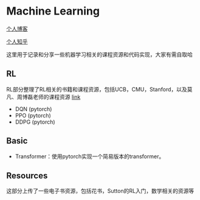 # Machine Learning

[个人博客](https://yshane-ai.github.io/)

[个人知乎](https://www.zhihu.com/people/xin-shao-49-78)

这里用于记录和分享一些机器学习相关的课程资源和代码实现，大家有需自取哈

## RL

RL部分整理了RL相关的书籍和课程资源，包括UCB，CMU，Stanford，以及莫凡、周博磊老师的课程资源 [link](https://github.com/yshane-ai/yangxx_ML/tree/main/RL)

- DQN (pytorch)
- PPO (pytorch)
- DDPG (pytorch)

## Basic

- Transformer：使用pytorch实现一个简易版本的transformer。

## Resources

这部分上传了一些电子书资源，包括花书，Sutton的RL入门，数学相关的资源等
